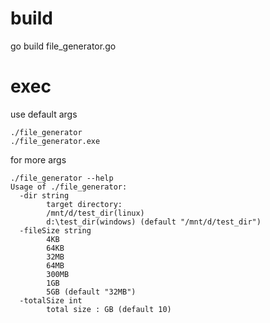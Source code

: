 # build
go build file_generator.go

# exec
use default args
```
./file_generator
./file_generator.exe
```

for more args
```
./file_generator --help
Usage of ./file_generator:
  -dir string
    	target directory:
    	/mnt/d/test_dir(linux)
    	d:\test_dir(windows) (default "/mnt/d/test_dir")
  -fileSize string
    	4KB
    	64KB
    	32MB
    	64MB
    	300MB
    	1GB
    	5GB (default "32MB")
  -totalSize int
    	total size : GB (default 10)
```